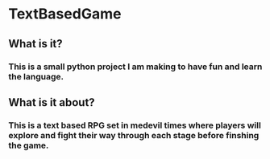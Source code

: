 # TextBasedGame
## What is it?
### This is a small python project I am making to have fun and learn the language. 
## What is it about?
### This is a text based RPG set in medevil times where players will explore and fight their way through each stage before finshing the game.

